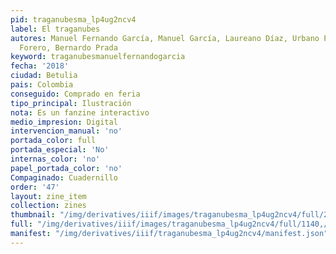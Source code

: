```yaml
---
pid: traganubesma_lp4ug2ncv4
label: El traganubes
autores: Manuel Fernando García, Manuel García, Laureano Díaz, Urbano Prada, Expedito
  Forero, Bernardo Prada
keyword: traganubesmanuelfernandogarcia
fecha: '2018'
ciudad: Betulia
pais: Colombia
conseguido: Comprado en feria
tipo_principal: Ilustración
nota: Es un fanzine interactivo
medio_impresion: Digital
intervencion_manual: 'no'
portada_color: full
portada_especial: 'No'
internas_color: 'no'
papel_portada_color: 'no'
Compaginado: Cuadernillo
order: '47'
layout: zine_item
collection: zines
thumbnail: "/img/derivatives/iiif/images/traganubesma_lp4ug2ncv4/full/250,/0/default.jpg"
full: "/img/derivatives/iiif/images/traganubesma_lp4ug2ncv4/full/1140,/0/default.jpg"
manifest: "/img/derivatives/iiif/traganubesma_lp4ug2ncv4/manifest.json"
---
```

